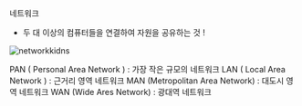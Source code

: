 네트워크

- 두 대 이상의 컴퓨터들을 연결하여 자원을 공유하는 것 !




![networkkidns](https://user-images.githubusercontent.com/86518113/147313603-7e590467-33aa-4b45-87de-6172c5b0d479.PNG)






PAN ( Personal Area Network ) : 가장 작은 규모의 네트워크
LAN ( Local Area Network ) : 근거리 영역 네트워크
MAN (Metropolitan Area Network) : 대도시 영역 네트워크
WAN (Wide Ares Network) : 광대역 네트워크
